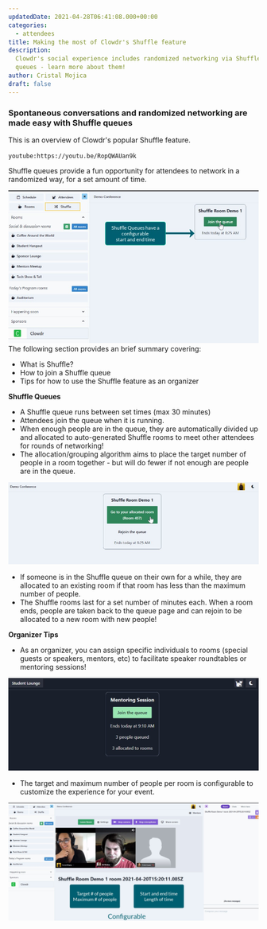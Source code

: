 ```yaml
---
updatedDate: 2021-04-28T06:41:08.000+00:00
categories:
  - attendees
title: Making the most of Clowdr's Shuffle feature
description:
  Clowdr's social experience includes randomized networking via Shuffle
  queues - learn more about them!
author: Cristal Mojica
draft: false
---
```


### Spontaneous conversations and randomized networking are made easy with Shuffle queues

This is an overview of Clowdr's popular Shuffle feature.

`youtube:https://youtu.be/RopQWAUan9k`

Shuffle queues provide a fun opportunity for attendees to network in a randomized way, for a set amount of time.

![](/images/shuffle-10.jpg)The following section provides an brief summary covering:

- What is Shuffle?
- How to join a Shuffle queue
- Tips for how to use the Shuffle feature as an organizer

**Shuffle Queues**

- A Shuffle queue runs between set times (max 30 minutes)
- Attendees join the queue when it is running.
- When enough people are in the queue, they are automatically divided up and allocated to auto-generated Shuffle rooms to meet other attendees for rounds of networking!
- The allocation/grouping algorithm aims to place the target number of people in a room together - but will do fewer if not enough are people are in the queue.

![](/images/shuffle-12.jpg)

- If someone is in the Shuffle queue on their own for a while, they are allocated to an existing room if that room has less than the maximum number of people.
- The Shuffle rooms last for a set number of minutes each. When a room ends, people are taken back to the queue page and can rejoin to be allocated to a new room with new people!

**Organizer Tips**

- As an organizer, you can assign specific individuals to rooms (special guests or speakers, mentors, etc) to facilitate speaker roundtables or mentoring sessions!

![](/images/shuffle-4.jpg)

- The target and maximum number of people per room is configurable to customize the experience for your event.

![](/images/shuffle-11.jpg)
